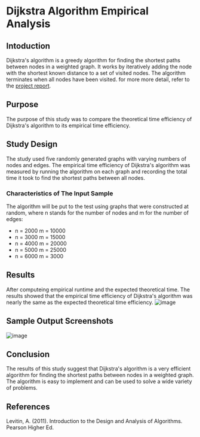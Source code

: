 # Dijkstra Algorithm Empirical Analysis
## Intoduction
Dijkstra's algorithm is a greedy algorithm for finding the shortest paths between nodes in a weighted graph. It works by iteratively adding the node with the shortest known distance to a set of visited nodes. The algorithm terminates when all nodes have been visited.
for more more detail, refer to the [project report](CPCS324-Project-Part#2).
## Purpose
The purpose of this study was to compare the theoretical time efficiency of Dijkstra's algorithm to its empirical time efficiency.

## Study Design
The study used five randomly generated graphs with varying numbers of nodes and edges. The empirical time efficiency of Dijkstra's algorithm was measured by running the algorithm on each graph and recording the total time it took to find the shortest paths between all nodes.

### Characteristics of The Input Sample
The algorithm will be put to the test using graphs that were constructed at random, where n stands for the number of nodes and m for the number of edges:
- n = 2000  m = 10000
- n = 3000  m = 15000
- n = 4000  m = 20000
- n = 5000  m = 25000
- n = 6000  m = 3000

## Results
After computeing empirical runtime and the expected theoretical time.
The results showed that the empirical time efficiency of Dijkstra's algorithm was nearly the same as the expected theoretical time efficiency.
![image](https://github.com/Zinab0/CPCS324-Part2-Dijkstra-Algorithm-Empirical-Analysis/assets/77127247/1aaacd15-d507-4491-a065-9ef4767f462b)

## Sample Output Screenshots
![image](https://github.com/Zinab0/CPCS324-Part2-Dijkstra-Algorithm-Empirical-Analysis/assets/77127247/cfc19b05-9b25-46b6-9bca-9adf1dbe9f4d)


## Conclusion
The results of this study suggest that Dijkstra's algorithm is a very efficient algorithm for finding the shortest paths between nodes in a weighted graph. The algorithm is easy to implement and can be used to solve a wide variety of problems.

## References
Levitin, A. (2011). Introduction to the Design and Analysis of Algorithms. Pearson Higher Ed.



